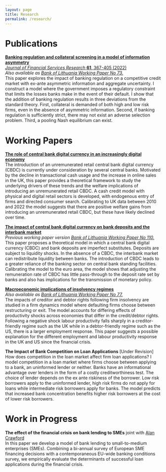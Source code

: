```yaml
---
layout: page
title: Research
permalink: /research/
---
```

# Publications

**[Banking regulation and collateral screening in a model of information
asymmetry](https://rdcu.be/cl7KW)**<br/>
[*Journal of Financial Services Research*  **61**, 367-405 (2022)](https://rdcu.be/cl7KW)<br/>
*Also available as [Bank of Lithuania Working Paper No 73.](https://www.lb.lt/uploads/publications/docs/24401_c4bc8a1853cb6af4024e59679bb2b745.pdf)*<br/>
This paper explores the impact of banking regulation on a competitive credit market with ex-ante asymmetric information and aggregate uncertainty. I construct a model where the government imposes a regulatory constraint that limits the losses banks make in the event of their default. I show that the addition of banking regulation results in three deviations from the standard theory. First, collateral is demanded of both high and low risk firms, even in the absence of asymmetric information. Second, if banking regulation is sufficiently strict, there may not exist an adverse selection problem. Third, a pooling Nash equilibrium can exist.

# Working Papers

**[The role of central bank digital currency in an increasingly digital economy](/assets/papers/CBDC_digital_economy.pdf)**<br/>
The introduction of an unremunerated retail central bank digital currency (CBDC) is currently under consideration by several central banks. Motivated by the decline in transactional cash usage and the increase in online sales in the UK, this paper provides a theoretical framework to study the underlying drivers of these trends and the welfare implications of introducing an unremunerated retail CBDC. A cash credit model with physical and digital retail sectors is developed, with endogenous entry of firms and directed consumer search. Calibrating to UK data between 2010 and 2022 the model suggests that there are positive welfare gains from introducing an unremunerated retail CBDC, but these have likely declined over time.


**[The impact of central bank digital currency on bank deposits and the interbank market](/assets/papers/CBDC_deposits.pdf)**<br/>
*Previous working paper version [Bank of Lithuania Working Paper No 110.](https://www.lb.lt/uploads/publications/docs/39400_5a18e567cf57306b5587398e41efe993.pdf)*<br/>
This paper proposes a theoretical model in which a central bank digital currency (CBDC) and bank deposits are imperfect substitutes. Deposits are subject to liquidity shocks. In the absence of a CBDC, the interbank market can redistribute liquidity between banks. The introduction of CBDC leads to a greater reliance of the banking sector on central bank standing facilities. Calibrating the model to the euro area, the model shows that adjusting the remuneration rate of CBDC has little pass-through to the deposit rate set by banks and also has implications for the transmission of monetary policy.

**[Macroeconomic implications of insolvency regimes](/assets/papers/Insolvency_Regimes.pdf)**<br/>
*Also available as [Bank of Lithuania Working Paper No 77.](https://www.lb.lt/uploads/publications/docs/26008_1997892e97b2105c6033975eca02ae09.pdf)*<br/>
The impacts of creditor and debtor rights following firm insolvency are studied in a firm dynamics model where defaulting firms choose between restructuring or exit. The model accounts for differing effects of productivity shocks across economies that differ in the credit/debtor rights. Following a negative shock labour productivity falls sharply in a creditor-friendly regime such as the UK while in a debtor-friendly regime such as the US, there is a larger employment response. This paper suggests a possible explanation for the different employment and labour productivity response in the UK and US since the financial crisis.

**The Impact of Bank Competition on Loan Applications** [Under Revision]<br/>
How does competition in the loan market affect firm loan applications? I model competition in a loan market where firms choose between applying to a bank, an uninformed lender or neither. Banks have an informational advantage over lenders in the form of a costly creditworthiness test. The choice of lender depends on the ex ante riskiness of the borrower. Low risk borrowers apply to the uninformed lender, high risk firms do not apply for loans while intermediate risk borrowers apply for banks. The model predicts that increased bank concentration benefits higher risk borrowers at the cost of lower risk borrowers.

# Work in Progress



**The effect of the financial crisis on bank lending to SMEs** joint with [Alan Crawford](https://alancrawford.github.io/)<br/>
In this paper we develop a model of bank lending to small-to-medium enterprises (SMEs). Combining a bi-annual survey of European SME financing decisions with a contemporaneous EU-wide banking conditions survey, we empirically evaluate the determinants of successful loan applications during the financial crisis.
